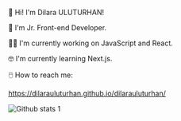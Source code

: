 :wave: Hi! I'm Dilara ULUTURHAN!

:rocket: I'm Jr. Front-end Developer.

:woman_technologist: I'm currently working on JavaScript and React.

:nerd_face: I'm currently learning Next.js.

:computer_mouse: How to reach me: 

https://dilarauluturhan.github.io/dilarauluturhan/

![Github stats 1](https://github-readme-stats.vercel.app/api?username=dilarauluturhan&show_icons=true&theme=gradient)
